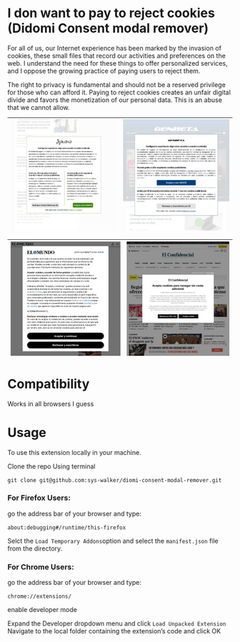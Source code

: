 # I don want to pay to reject cookies (Didomi Consent modal remover)

For all of us, our Internet experience has been marked by the invasion of cookies, these small files that record our activities and preferences on the web. I understand the need for these things to offer personalized services, and I oppose the growing practice of paying users to reject them.

The right to privacy is fundamental and should not be a reserved privilege for those who can afford it. Paying to reject cookies creates an unfair digital divide and favors the monetization of our personal data. This is an abuse that we cannot allow.


|                ![Didomi consent on xataka](images/xataka.png)|![Didomi consent on genebeta](images/genbeta.png)                          |         
|----------------|-------------------------------|

|                ![Didomi consent on online newspaper1](images/mundo.png)|![Didomi consent on online newspaper2](images/confidencial.png)                          |         
|----------------|-------------------------------|
    

# Compatibility

Works in all browsers I guess

# Usage

To use this extension locally in your machine.

Clone the repo Using terminal

```
git clone git@github.com:sys-walker/diomi-consent-modal-remover.git

```

### For Firefox Users:
go the address bar of your browser and type:

```
about:debugging#/runtime/this-firefox

```

Selct the `Load Temporary Addons`option and select the `manifest.json` file from the directory.

### For Chrome Users:
go the address bar of your browser and type:

```
chrome://extensions/

```

enable developer mode

Expand the Developer dropdown menu and click `Load Unpacked Extension`
Navigate to the local folder containing the extension’s code and click OK
